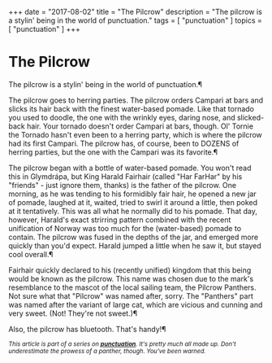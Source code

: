 +++
date        = "2017-08-02"
title       = "The Pilcrow"
description = "The pilcrow is a stylin' being in the world of punctuation."
tags        = [ "punctuation" ]
topics      = [ "punctuation" ]
+++

# The Pilcrow

The pilcrow is a stylin' being in the world of punctuation.¶

The pilcrow goes to herring parties. The pilcrow orders Campari at bars and slicks its hair back with the finest water-based pomade. Like that tornado you used to doodle, the one with the wrinkly eyes, daring nose, and slicked-back hair. Your tornado doesn't order Campari at bars, though. Ol' Tornie the Tornado hasn't even been to a herring party, which is where the pilcrow had its first Campari. The pilcrow has, of course, been to DOZENS of herring parties, but the one with the Campari was its favorite.¶

The pilcrow began with a bottle of water-based pomade. You won't read this in Glymdrápa, but King Harald Fairhair (called "Har FarHar" by his "friends" - just ignore them, thanks) is the father of the pilcrow. One morning, as he was tending to his formidibly fair hair, he opened a new jar of pomade, laughed at it, waited, tried to swirl it around a little, then poked at it tentatively. This was all what he normally did to his pomade. That day, however, Harald's exact strirring pattern combined with the recent unification of Norway was too much for the (water-based) pomade to contain. The pilcrow was fused in the depths of the jar, and emerged more quickly than you'd expect. Harald jumped a little when he saw it, but stayed cool overall.¶

Fairhair quickly declared to his (recently unified) kingdom that this being would be known as the pilcrow. This name was chosen due to the mark's resemblance to the mascot of the local sailing team, the Pilcrow Panthers. Not sure what that "Pilcrow" was named after, sorry. The "Panthers" part was named after the variant of large cat, which are vicious and cunning and very sweet. (Not! They're not sweet.)¶

Also, the pilcrow has bluetooth. That's handy!¶

<sub><em>This article is part of a series on [**punctuation**](/tags/punctuation). It's pretty much all made up.
Don't underestimate the prowess of a panther, though.
You've been warned.</em></sub>